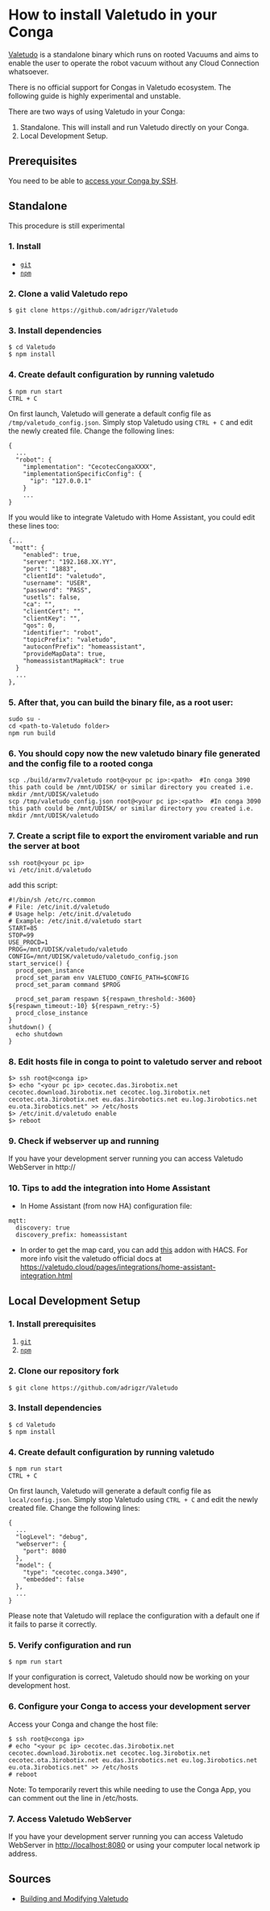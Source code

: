 # How to install Valetudo in your Conga

[Valetudo](https://valetudo.cloud/) is a standalone binary which runs on rooted Vacuums and aims to enable the user to operate the robot vacuum without any Cloud Connection whatsoever.

There is no official support for Congas in Valetudo ecosystem. The following guide is highly experimental and unstable.

There are two ways of using Valetudo in your Conga:

1. Standalone. This will install and run Valetudo directly on your Conga.
2. Local Development Setup.

## Prerequisites

You need to be able to [access your Conga by SSH](./rooting-conga-3x90.md).

## Standalone

This procedure is still experimental
### 1. Install
- [`git`](https://git-scm.com/)
- [`npm`](https://www.npmjs.com/)
### 2. Clone a valid Valetudo repo
```
$ git clone https://github.com/adrigzr/Valetudo
```
### 3. Install dependencies
```
$ cd Valetudo
$ npm install
```
### 4. Create default configuration by running valetudo
```
$ npm run start
CTRL + C
```

On first launch, Valetudo will generate a default config file as `/tmp/valetudo_config.json`. Simply stop Valetudo using `CTRL + C` and edit the newly created file. Change the following lines:
```
{
  ...
  "robot": {
    "implementation": "CecotecCongaXXXX",
    "implementationSpecificConfig": {
      "ip": "127.0.0.1"
    }
    ...
}
```
If you would like to integrate Valetudo with Home Assistant, you could edit these lines too:
```
{...
 "mqtt": {
    "enabled": true,
    "server": "192.168.XX.YY",
    "port": "1883",
    "clientId": "valetudo",
    "username": "USER",
    "password": "PASS",
    "usetls": false,
    "ca": "",
    "clientCert": "",
    "clientKey": "",
    "qos": 0,
    "identifier": "robot",
    "topicPrefix": "valetudo",
    "autoconfPrefix": "homeassistant",
    "provideMapData": true,
    "homeassistantMapHack": true
  }
  ...
},
```
### 5. After that, you can build the binary file, as a root user:
```
sudo su -
cd <path-to-Valetudo folder>
npm run build
```

### 6. You should copy now the new valetudo binary file generated and the config file to a rooted conga
```
scp ./build/armv7/valetudo root@<your pc ip>:<path>  #In conga 3090 this path could be /mnt/UDISK/ or similar directory you created i.e. mkdir /mnt/UDISK/valetudo
scp /tmp/valetudo_config.json root@<your pc ip>:<path>  #In conga 3090 this path could be /mnt/UDISK/ or similar directory you created i.e. mkdir /mnt/UDISK/valetudo
```
### 7. Create a script file to export the enviroment variable and run the server at boot
```
ssh root@<your pc ip>
vi /etc/init.d/valetudo
```

add this script:
```
#!/bin/sh /etc/rc.common                                                                                                    
# File: /etc/init.d/valetudo
# Usage help: /etc/init.d/valetudo
# Example: /etc/init.d/valetudo start
START=85
STOP=99                                     
USE_PROCD=1                                                                                                                
PROG=/mnt/UDISK/valetudo/valetudo
CONFIG=/mnt/UDISK/valetudo/valetudo_config.json                                     
start_service() {                     
  procd_open_instance                 
  procd_set_param env VALETUDO_CONFIG_PATH=$CONFIG
  procd_set_param command $PROG    

  procd_set_param respawn ${respawn_threshold:-3600} ${respawn_timeout:-10} ${respawn_retry:-5}
  procd_close_instance                
}                                                                                                                          
shutdown() {                                                                                                            
  echo shutdown                                                                                                   
}
```
### 8. Edit hosts file in conga to point to valetudo server and reboot
```
$> ssh root@<conga ip>
$> echo "<your pc ip> cecotec.das.3irobotix.net cecotec.download.3irobotix.net cecotec.log.3irobotix.net cecotec.ota.3irobotix.net eu.das.3irobotics.net eu.log.3irobotics.net eu.ota.3irobotics.net" >> /etc/hosts
$> /etc/init.d/valetudo enable
$> reboot
```

### 9. Check if webserver up and running
If you have your development server running you can access Valetudo WebServer in http://<ip conga>

### 10. Tips to add the integration into Home Assistant
- In Home Assistant (from now HA) configuration file:
```
mqtt:
  discovery: true
  discovery_prefix: homeassistant
```
- In order to get the map card, you can add [this](https://github.com/TheLastProject/lovelace-valetudo-map-card) addon with HACS.
For more info visit the valetudo official docs at https://valetudo.cloud/pages/integrations/home-assistant-integration.html

## Local Development Setup

### 1. Install prerequisites

1. [`git`](https://git-scm.com/)
2. [`npm`](https://www.npmjs.com/)

### 2. Clone our repository fork

```
$ git clone https://github.com/adrigzr/Valetudo
```

### 3. Install dependencies

```
$ cd Valetudo
$ npm install
```

### 4. Create default configuration by running valetudo

```
$ npm run start
CTRL + C
```

On first launch, Valetudo will generate a default config file as `local/config.json`. Simply stop Valetudo using `CTRL + C` and edit the newly created file. Change the following lines:

```
{
  ...
  "logLevel": "debug",
  "webserver": {
    "port": 8080
  },
  "model": {
    "type": "cecotec.conga.3490",
    "embedded": false
  },
  ...
}
```

Please note that Valetudo will replace the configuration with a default one if it fails to parse it correctly.

### 5. Verify configuration and run

```
$ npm run start
```

If your configuration is correct, Valetudo should now be working on your development host.

### 6. Configure your Conga to access your development server

Access your Conga and change the host file:

```
$ ssh root@<conga ip>
# echo "<your pc ip> cecotec.das.3irobotix.net cecotec.download.3irobotix.net cecotec.log.3irobotix.net cecotec.ota.3irobotix.net eu.das.3irobotics.net eu.log.3irobotics.net eu.ota.3irobotics.net" >> /etc/hosts
# reboot
```

Note: To temporarily revert this while needing to use the Conga App, you can comment out the line in /etc/hosts.

### 7. Access Valetudo WebServer

If you have your development server running you can access Valetudo WebServer in [http://localhost:8080](http://localhost:8080) or using your computer local network ip address.

## Sources

- [Building and Modifying Valetudo](https://valetudo.cloud/pages/development/building-and-modifying-valetudo.html)
